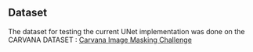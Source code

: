 ## Dataset

The dataset for testing the current UNet implementation was done on the CARVANA DATASET : [Carvana Image Masking Challenge](https://www.kaggle.com/c/carvana-image-masking-challenge)